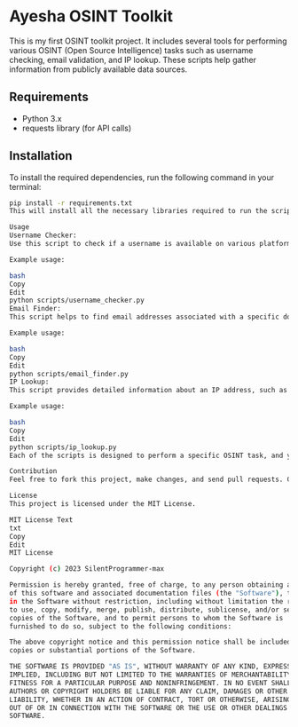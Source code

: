 # Ayesha OSINT Toolkit

This is my first OSINT toolkit project. It includes several tools for performing various OSINT (Open Source Intelligence) tasks such as username checking, email validation, and IP lookup. These scripts help gather information from publicly available data sources.

## Requirements

- Python 3.x
- requests library (for API calls)

## Installation

To install the required dependencies, run the following command in your terminal:

```bash
pip install -r requirements.txt
This will install all the necessary libraries required to run the scripts.

Usage
Username Checker:
Use this script to check if a username is available on various platforms.

Example usage:

bash
Copy
Edit
python scripts/username_checker.py
Email Finder:
This script helps to find email addresses associated with a specific domain.

Example usage:

bash
Copy
Edit
python scripts/email_finder.py
IP Lookup:
This script provides detailed information about an IP address, such as location, ISP, and more.

Example usage:

bash
Copy
Edit
python scripts/ip_lookup.py
Each of the scripts is designed to perform a specific OSINT task, and you can run them individually based on your needs.

Contribution
Feel free to fork this project, make changes, and send pull requests. Contributions are welcome!

License
This project is licensed under the MIT License.

MIT License Text
txt
Copy
Edit
MIT License

Copyright (c) 2023 SilentProgrammer-max

Permission is hereby granted, free of charge, to any person obtaining a copy
of this software and associated documentation files (the "Software"), to deal
in the Software without restriction, including without limitation the rights
to use, copy, modify, merge, publish, distribute, sublicense, and/or sell
copies of the Software, and to permit persons to whom the Software is
furnished to do so, subject to the following conditions:

The above copyright notice and this permission notice shall be included in all
copies or substantial portions of the Software.

THE SOFTWARE IS PROVIDED "AS IS", WITHOUT WARRANTY OF ANY KIND, EXPRESS OR
IMPLIED, INCLUDING BUT NOT LIMITED TO THE WARRANTIES OF MERCHANTABILITY,
FITNESS FOR A PARTICULAR PURPOSE AND NONINFRINGEMENT. IN NO EVENT SHALL THE
AUTHORS OR COPYRIGHT HOLDERS BE LIABLE FOR ANY CLAIM, DAMAGES OR OTHER
LIABILITY, WHETHER IN AN ACTION OF CONTRACT, TORT OR OTHERWISE, ARISING FROM,
OUT OF OR IN CONNECTION WITH THE SOFTWARE OR THE USE OR OTHER DEALINGS IN THE
SOFTWARE.
